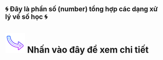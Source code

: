 ## 🌀 Đây là phần số (number) tổng hợp các dạng xử lý về số học 🌀

# ![icons8_curved_arrow_64px_1.png](https://raw.githubusercontent.com/Zenfection/Image/master/2020/08/23-21-29-53-icons8_curved_arrow_64px_1.png) Nhấn vào đây để xem chi tiết

# 


